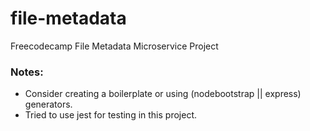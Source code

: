 # file-metadata
Freecodecamp File Metadata Microservice Project

### Notes:

- Consider creating a boilerplate or using (nodebootstrap || express) generators.
- Tried to use jest for testing in this project.
